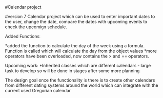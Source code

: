 #Calendar project

#version 7
Calendar project which can be used to enter important dates to the user, change the date, compare the dates with upcoming events to check the upcomign schedule. 

Added Functions:

*added the function to calculate the day of the week using a formula. Function is called which will calculate the day from the object values
*more operators have been overloaded, now contains the > and == operators.

Upcoming work:
*Inherited classes which are different calendars - large task to develop so will be done in stages after some more planning


The design goal once the functionality is there is to create other calendars from different dating systems around the world which can integrate with the current used Gregorian calendar
